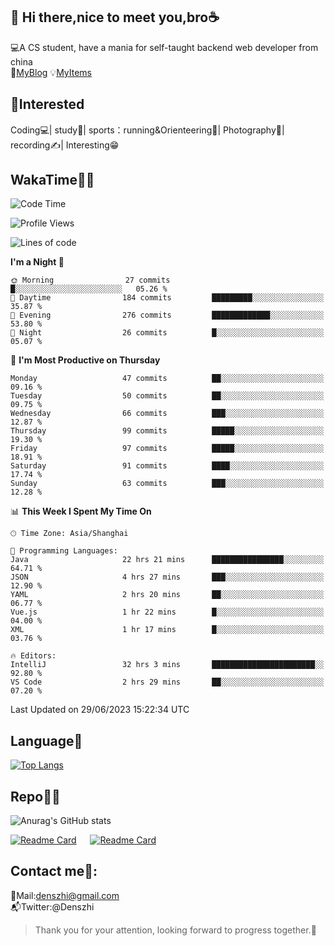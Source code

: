 👋 Hi there,nice to meet you,bro☕
---
💻A CS student, have a mania for self-taught backend web developer from china   
👣[MyBlog](https://github.com/HealUP/MyBlog)
💡[MyItems](https://healup.github.io/)

 <!-- waka-box start -->
 <!-- waka-box end -->
 
🧲**Interested**
--
Coding💻| study📖| sports：running&Orienteering🏃‍| Photography📸| recording✍️| Interesting😁

WakaTime👨‍💻
---
<!--START_SECTION:waka-->
![Code Time](http://img.shields.io/badge/Code%20Time-225%20hrs%2042%20mins-blue)

![Profile Views](http://img.shields.io/badge/Profile%20Views-5-blue)

![Lines of code](https://img.shields.io/badge/From%20Hello%20World%20I%27ve%20Written-166.5%20thousand%20lines%20of%20code-blue)

**I'm a Night 🦉** 

```text
🌞 Morning                27 commits          █░░░░░░░░░░░░░░░░░░░░░░░░   05.26 % 
🌆 Daytime                184 commits         █████████░░░░░░░░░░░░░░░░   35.87 % 
🌃 Evening                276 commits         █████████████░░░░░░░░░░░░   53.80 % 
🌙 Night                  26 commits          █░░░░░░░░░░░░░░░░░░░░░░░░   05.07 % 
```
📅 **I'm Most Productive on Thursday** 

```text
Monday                   47 commits          ██░░░░░░░░░░░░░░░░░░░░░░░   09.16 % 
Tuesday                  50 commits          ██░░░░░░░░░░░░░░░░░░░░░░░   09.75 % 
Wednesday                66 commits          ███░░░░░░░░░░░░░░░░░░░░░░   12.87 % 
Thursday                 99 commits          █████░░░░░░░░░░░░░░░░░░░░   19.30 % 
Friday                   97 commits          █████░░░░░░░░░░░░░░░░░░░░   18.91 % 
Saturday                 91 commits          ████░░░░░░░░░░░░░░░░░░░░░   17.74 % 
Sunday                   63 commits          ███░░░░░░░░░░░░░░░░░░░░░░   12.28 % 
```


📊 **This Week I Spent My Time On** 

```text
🕑︎ Time Zone: Asia/Shanghai

💬 Programming Languages: 
Java                     22 hrs 21 mins      ████████████████░░░░░░░░░   64.71 % 
JSON                     4 hrs 27 mins       ███░░░░░░░░░░░░░░░░░░░░░░   12.90 % 
YAML                     2 hrs 20 mins       ██░░░░░░░░░░░░░░░░░░░░░░░   06.77 % 
Vue.js                   1 hr 22 mins        █░░░░░░░░░░░░░░░░░░░░░░░░   04.00 % 
XML                      1 hr 17 mins        █░░░░░░░░░░░░░░░░░░░░░░░░   03.76 % 

🔥 Editors: 
IntelliJ                 32 hrs 3 mins       ███████████████████████░░   92.80 % 
VS Code                  2 hrs 29 mins       ██░░░░░░░░░░░░░░░░░░░░░░░   07.20 % 
```


 Last Updated on 29/06/2023 15:22:34 UTC
<!--END_SECTION:waka-->

Language🚀
---
[![Top Langs](https://github-readme-stats.vercel.app/api/top-langs/?username=HealUP&layout=compact&hide_border=true)](https://github.com/HealUP)

Repo🧑‍💻
---
![Anurag's GitHub stats](https://github-readme-stats.vercel.app/api?username=HealUP&count_private=true&show_icons=true&theme=gruvbox&hide_border=true) 

[![Readme Card](https://github-readme-stats.vercel.app/api/pin/?username=HealUP&repo=InternetEy&theme=transparent)](https://github.com/HealUP/InternetEy) &emsp;
[![Readme Card](https://github-readme-stats.vercel.app/api/pin/?username=HealUP&repo=CampusExperience&theme=transparent)](https://github.com/HealUP/CampusExperience)


Contact me📱:
---
📮Mail:denszhi@gmail.com  
📬Twitter:@Denszhi  

> Thank you for your attention, looking forward to progress together.🎉

